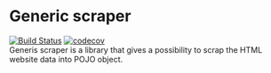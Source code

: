 # Generic scraper
[![Build Status](https://travis-ci.com/anotender/generic-scraper.svg?branch=master)](https://travis-ci.com/anotender/generic-scraper)
[![codecov](https://codecov.io/gh/anotender/generic-scraper/branch/master/graph/badge.svg)](https://codecov.io/gh/anotender/generic-scraper)  
Generis scraper is a library that gives a possibility to scrap the HTML website data into POJO object.
